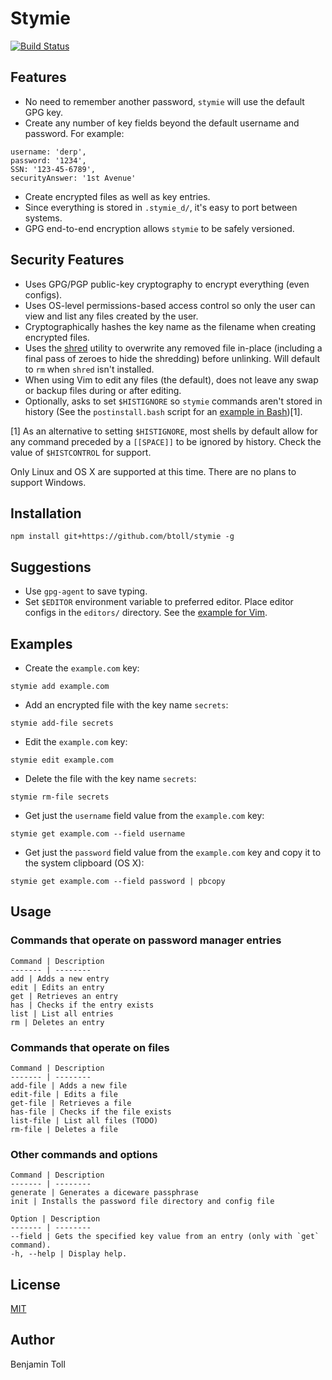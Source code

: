 # Stymie

[![Build Status](https://travis-ci.org/btoll/stymie.svg?branch=master)](https://travis-ci.org/btoll/stymie)

## Features

- No need to remember another password, `stymie` will use the default GPG key.
- Create any number of key fields beyond the default username and password.  For example:

```
username: 'derp',
password: '1234',
SSN: '123-45-6789',
securityAnswer: '1st Avenue'
```

- Create encrypted files as well as key entries.
- Since everything is stored in `.stymie_d/`, it's easy to port between systems.
- GPG end-to-end encryption allows `stymie` to be safely versioned.

## Security Features

- Uses GPG/PGP public-key cryptography to encrypt everything (even configs).
- Uses OS-level permissions-based access control so only the user can view and list any files created by the user.
- Cryptographically hashes the key name as the filename when creating encrypted files.
- Uses the [shred] utility to overwrite any removed file in-place (including a final pass of zeroes to hide the shredding) before unlinking. Will default to `rm` when `shred` isn't installed.
- When using Vim to edit any files (the default), does not leave any swap or backup files during or after editing.
- Optionally, asks to set `$HISTIGNORE` so `stymie` commands aren't stored in history (See the `postinstall.bash` script for an [example in Bash](scripts/postinstall.bash.example))[1].

[1] As an alternative to setting `$HISTIGNORE`, most shells by default allow for any command preceded by a `[[SPACE]]` to be ignored by history. Check the value of `$HISTCONTROL` for support.

Only Linux and OS X are supported at this time. There are no plans to support Windows.

## Installation

`npm install git+https://github.com/btoll/stymie -g`

## Suggestions

- Use `gpg-agent` to save typing.
- Set `$EDITOR` environment variable to preferred editor. Place editor configs in the `editors/` directory. See the [example for Vim](editors/vim.json).

## Examples

- Create the `example.com` key:
```
stymie add example.com
```

- Add an encrypted file with the key name `secrets`:
```
stymie add-file secrets
```

- Edit the `example.com` key:
```
stymie edit example.com
```

- Delete the file with the key name `secrets`:
```
stymie rm-file secrets
```

- Get just the `username` field value from the `example.com` key:
```
stymie get example.com --field username
```

- Get just the `password` field value from the `example.com` key and copy it to the system clipboard (OS X):
```
stymie get example.com --field password | pbcopy
```

## Usage

### Commands that operate on password manager entries

    Command | Description
    ------- | --------
    add | Adds a new entry
    edit | Edits an entry
    get | Retrieves an entry
    has | Checks if the entry exists
    list | List all entries
    rm | Deletes an entry

### Commands that operate on files

    Command | Description
    ------- | --------
    add-file | Adds a new file
    edit-file | Edits a file
    get-file | Retrieves a file
    has-file | Checks if the file exists
    list-file | List all files (TODO)
    rm-file | Deletes a file

### Other commands and options

    Command | Description
    ------- | --------
    generate | Generates a diceware passphrase
    init | Installs the password file directory and config file

    Option | Description
    ------- | --------
    --field | Gets the specified key value from an entry (only with `get` command).
    -h, --help | Display help.

## License

[MIT](LICENSE)

## Author

Benjamin Toll

[shred]: https://en.wikipedia.org/wiki/Shred_(Unix)


